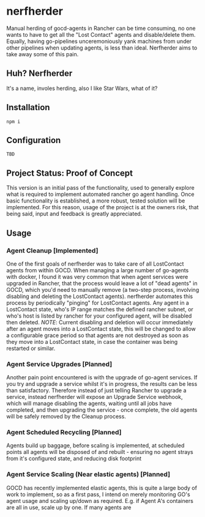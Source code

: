 # nerfherder

Manual herding of gocd-agents in Rancher can be time consuming, no one wants to have to get all the "Lost Contact" agents and disable/delete them.  Equally, having go-pipelines unceremoniously yank machines from under other pipelines when updating agents, is less than ideal.  Nerfherder aims to take away some of this pain.

## Huh? Nerfherder

It's a name, involes herding, also I like Star Wars, what of it?

## Installation

`npm i`

## Configuration

`TBD`

## Project Status: Proof of Concept
This version is an initial pass of the functionality, used to generally explore what is required to implement automated rancher go agent handling.  Once basic functionality is established, a more robust, tested solution will be implemented. For this reason, usage of the project is at the owners risk, that being said, input and feedback is greatly appreciated.

## Usage
### Agent Cleanup [Implemented]
One of the first goals of nerfherder was to take care of all LostContact agents from within GOCD.  When managing a large number of go-agents with docker, I found it was very common that when agent services were upgraded in Rancher, that the process would leave a lot of "dead agents" in GOCD, which you'd need to manually remove (a two-step process, involving disabling and deleting the LostContact agents).  nerfherder automates this process by periodically "pinging" for LostContact agents.  Any agent in a LostContact state, who's IP range matches the defined rancher subnet, or who's host is listed by rancher for your configured agent, will be disabled then deleted.
*NOTE*: Current disabling and deletion will occur immediately after an agent moves into a LostContact state, this will be changed to allow a configurable grace period so that agents are not destroyed as soon as they move into a LostContact state, in case the container was being restarted or similar.

### Agent Service Upgrades [Planned]
Another pain point encountered is with the upgrade of go-agent services.  If you try and upgrade a service whilst it's in progress, the results can be less than satisfactory.  Therefore instead of just telling Rancher to upgrade a service, instead nerfherder will expose an Upgrade Service webhook, which will manage disabling the agents, waiting until all jobs have completed, and then upgrading the service - once complete, the old agents will be safely removed by the Cleanup process.

### Agent Scheduled Recycling [Planned]
Agents build up baggage, before scaling is implemented, at scheduled points all agents will be disposed of and rebuilt - ensuring no agent strays from it's configured state, and reducing disk footprint

### Agent Service Scaling (Near elastic agents) [Planned]
GOCD has recently implemented elastic agents, this is quite a large body of work to implement, so as a first pass, I intend on merely monitoring GO's agent usage and scaling up/down as required.  E.g. if Agent A's containers are all in use, scale up by one.  If many agents are
